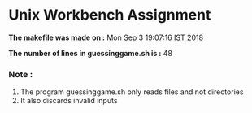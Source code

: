 # Unix Workbench Assignment
**The makefile was made on :** Mon Sep  3 19:07:16 IST 2018
  
**The number of lines in guessinggame.sh is :** 48
  
### Note :  
1. The program guessinggame.sh only reads files and not directories  
2. It also discards invalid inputs  
